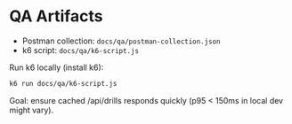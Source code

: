 # QA Artifacts

- Postman collection: `docs/qa/postman-collection.json`
- k6 script: `docs/qa/k6-script.js`

Run k6 locally (install k6):

```bash
k6 run docs/qa/k6-script.js
```

Goal: ensure cached /api/drills responds quickly (p95 < 150ms in local dev might vary).
